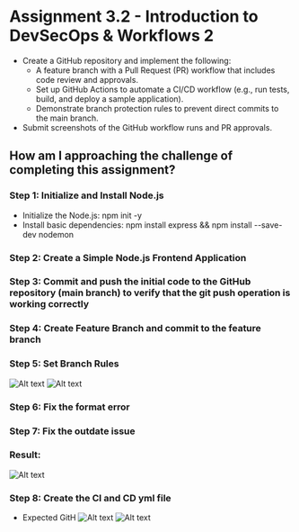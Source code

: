 # Assignment 3.2 - Introduction to DevSecOps & Workflows 2

- Create a GitHub repository and implement the following:
  - A feature branch with a Pull Request (PR) workflow that includes code review and approvals.
  - Set up GitHub Actions to automate a CI/CD workflow (e.g., run tests, build, and deploy a sample application).
  - Demonstrate branch protection rules to prevent direct commits to the main branch.
- Submit screenshots of the GitHub workflow runs and PR approvals.

## How am I approaching the challenge of completing this assignment?

### Step 1: Initialize and Install Node.js

- Initialize the Node.js: npm init -y
- Install basic dependencies: npm install express && npm install --save-dev nodemon

### Step 2: Create a Simple Node.js Frontend Application

### Step 3: Commit and push the initial code to the GitHub repository (main branch) to verify that the git push operation is working correctly

### Step 4: Create Feature Branch and commit to the feature branch

### Step 5: Set Branch Rules

![Alt text](/public/assignment3_2-1.png)
![Alt text](/public/assignment3_2-2.png)

### Step 6: Fix the format error

### Step 7: Fix the outdate issue

### Result:

![Alt text](/public/assignment3_2-3.png)

### Step 8: Create the CI and CD yml file

- Expected GitH
  ![Alt text](/public/assignment3_2-4.png)
  ![Alt text](/public/assignment3_2-5.png)

